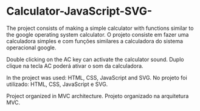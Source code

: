 # Calculator-JavaScript-SVG-

The project consists of making a simple calculator with functions similar to the google operating system calculator.
O projeto consiste em fazer uma calculadora simples e com funções similares a calculadora do sistema operacional google.

Double clicking on the AC key can activate the calculator sound.
Duplo clique na tecla AC poderá ativar o som da calculadora.

In the project was used: HTML, CSS, JavaScript and SVG.
No projeto foi utilizado: HTML, CSS, JavaScript e SVG.

Project organized in MVC architecture.
Projeto organizado na arquitetura MVC.
